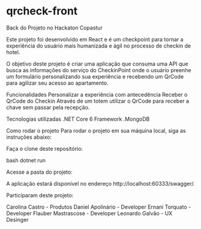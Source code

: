 # qrcheck-front
Back do Projeto no Hackaton Copastur

Este projeto foi desenvolvido em React e é um checkpoint para tornar a experiência do usuário mais humanizada e ágil no processo de checkin de hotel.

O objetivo deste projeto é criar uma aplicação que consuma uma API que busca as informações do serviço do CheckinPoint onde o usuário preenhe um formulário personalizando sua experiência e recebendo um QrCode para agilizar seu acesso ao apartamento.

Funcionalidades
Personalizar a experiência com antecedência
Receber o QrCode do Checkin
Através de um totem utilizar o QrCode para receber a chave sem passar pela recepção.

Tecnologias utilizadas
.NET Core 6 Framework
.MongoDB

Como rodar o projeto
Para rodar o projeto em sua máquina local, siga as instruções abaixo:

Faça o clone deste repositório:

bash
dotnet run

Acesse a pasta do projeto:

A aplicação estará disponível no endereço http://localhost:60333/swagger/.

Participaram deste projeto:

Carolina Castro - Produtos
Daniel Apolinário - Developer
Ernani Torquato - Developer
Flauber Mastrascose - Developer
Leonardo Galvão - UX Desinger


